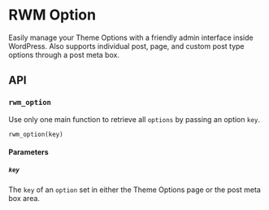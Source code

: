 # RWM Option

Easily manage your Theme Options with a friendly admin interface inside WordPress. Also supports individual post, page, and custom post type options through a post meta box.

## API

### `rwm_option`

Use only one main function to retrieve all `options` by passing an option `key`.

    rwm_option(key)
    
#### Parameters

##### `key`

The `key` of an `option` set in either the Theme Options page or the post meta box area.